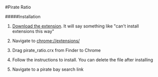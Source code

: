 #Pirate Ratio

#####Installation

1. [Download the extension](https://github.com/aeoliant/crx/raw/master/pirate_ratio/pirate_ratio.crx). It will say something like "can't install extensions this way"

2. Navigate to [chrome://extensions/](chrome://extensions/)

3. Drag pirate_ratio.crx from Finder to Chrome

4. Follow the instructions to install. You can delete the file after installing

5. Navigate to a pirate bay search link
